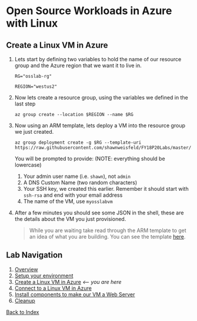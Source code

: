 # Open Source Workloads in Azure with Linux
## Create a Linux VM in Azure

1. Lets start by defining two variables to hold the name of our resource group and the Azure region that we want it to live in.
    ```
    RG="osslab-rg"
    
    REGION="westus2"
    ```
1. Now lets create a resource group, using the variables we defined in the last step
    ```
    az group create --location $REGION --name $RG
    ```
1. Now using an ARM template, lets deploy a VM into the resource group we just created.
    ```
    az group deployment create -g $RG --template-uri https://raw.githubusercontent.com/shawnweisfeld/FY18P20Labs/master/AzureIaaS/AzureOSS/assets/azuredeploy.json
    ```
    You will be prompted to provide: (NOTE: everything should be lowercase)

    1. Your admin user name (i.e. `shawn`), not `admin`
    1. A DNS Custom Name (two random characters)
    1. Your SSH key, we created this earlier. Remember it should start with `ssh-rsa` and end with your email address
    1. The name of the VM, use `myosslabvm`

1. After a few minutes you should see some JSON in the shell, these are the details about the VM you just provisioned.
    
    > While you are waiting take read through the ARM template to get an idea of what you are building. You can see the template [here](https://github.com/shawnweisfeld/FY18P20Labs/blob/master/AzureIaaS/AzureOSS/assets/azuredeploy.json).


## Lab Navigation
1. [Overview](./)
1. [Setup your environment](./step01.html)
1. [Create a Linux VM in Azure](./step02.html) *<-- you are here*
1. [Connect to a Linux VM in Azure](./step03.html)
1. [Install components to make our VM a Web Server](./step04.html)
1. [Cleanup](./step05.html)

[Back to Index](../../index.html)        